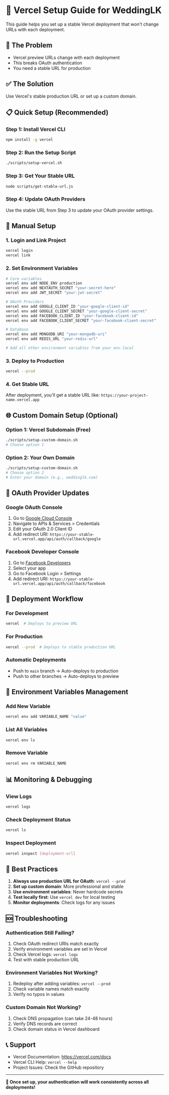 # 🚀 Vercel Setup Guide for WeddingLK

This guide helps you set up a stable Vercel deployment that won't change URLs with each deployment.

## 🎯 **The Problem**
- Vercel preview URLs change with each deployment
- This breaks OAuth authentication
- You need a stable URL for production

## ✅ **The Solution**
Use Vercel's stable production URL or set up a custom domain.

## 📋 **Quick Setup (Recommended)**

### **Step 1: Install Vercel CLI**
```bash
npm install -g vercel
```

### **Step 2: Run the Setup Script**
```bash
./scripts/setup-vercel.sh
```

### **Step 3: Get Your Stable URL**
```bash
node scripts/get-stable-url.js
```

### **Step 4: Update OAuth Providers**
Use the stable URL from Step 3 to update your OAuth provider settings.

## 🔧 **Manual Setup**

### **1. Login and Link Project**
```bash
vercel login
vercel link
```

### **2. Set Environment Variables**
```bash
# Core variables
vercel env add NODE_ENV production
vercel env add NEXTAUTH_SECRET "your-secret-here"
vercel env add JWT_SECRET "your-jwt-secret"

# OAuth Providers
vercel env add GOOGLE_CLIENT_ID "your-google-client-id"
vercel env add GOOGLE_CLIENT_SECRET "your-google-client-secret"
vercel env add FACEBOOK_CLIENT_ID "your-facebook-client-id"
vercel env add FACEBOOK_CLIENT_SECRET "your-facebook-client-secret"

# Database
vercel env add MONGODB_URI "your-mongodb-uri"
vercel env add REDIS_URL "your-redis-url"

# Add all other environment variables from your env.local
```

### **3. Deploy to Production**
```bash
vercel --prod
```

### **4. Get Stable URL**
After deployment, you'll get a stable URL like:
`https://your-project-name.vercel.app`

## 🌐 **Custom Domain Setup (Optional)**

### **Option 1: Vercel Subdomain (Free)**
```bash
./scripts/setup-custom-domain.sh
# Choose option 1
```

### **Option 2: Your Own Domain**
```bash
./scripts/setup-custom-domain.sh
# Choose option 2
# Enter your domain (e.g., weddinglk.com)
```

## 🔄 **OAuth Provider Updates**

### **Google OAuth Console**
1. Go to [Google Cloud Console](https://console.cloud.google.com/)
2. Navigate to APIs & Services > Credentials
3. Edit your OAuth 2.0 Client ID
4. Add redirect URI: `https://your-stable-url.vercel.app/api/auth/callback/google`

### **Facebook Developer Console**
1. Go to [Facebook Developers](https://developers.facebook.com/)
2. Select your app
3. Go to Facebook Login > Settings
4. Add redirect URI: `https://your-stable-url.vercel.app/api/auth/callback/facebook`

## 🚀 **Deployment Workflow**

### **For Development**
```bash
vercel  # Deploys to preview URL
```

### **For Production**
```bash
vercel --prod  # Deploys to stable production URL
```

### **Automatic Deployments**
- Push to `main` branch → Auto-deploys to production
- Push to other branches → Auto-deploys to preview

## 🔧 **Environment Variables Management**

### **Add New Variable**
```bash
vercel env add VARIABLE_NAME "value"
```

### **List All Variables**
```bash
vercel env ls
```

### **Remove Variable**
```bash
vercel env rm VARIABLE_NAME
```

## 📊 **Monitoring & Debugging**

### **View Logs**
```bash
vercel logs
```

### **Check Deployment Status**
```bash
vercel ls
```

### **Inspect Deployment**
```bash
vercel inspect [deployment-url]
```

## 🎯 **Best Practices**

1. **Always use production URL for OAuth**: `vercel --prod`
2. **Set up custom domain**: More professional and stable
3. **Use environment variables**: Never hardcode secrets
4. **Test locally first**: Use `vercel dev` for local testing
5. **Monitor deployments**: Check logs for any issues

## 🆘 **Troubleshooting**

### **Authentication Still Failing?**
1. Check OAuth redirect URIs match exactly
2. Verify environment variables are set in Vercel
3. Check Vercel logs: `vercel logs`
4. Test with stable production URL

### **Environment Variables Not Working?**
1. Redeploy after adding variables: `vercel --prod`
2. Check variable names match exactly
3. Verify no typos in values

### **Custom Domain Not Working?**
1. Check DNS propagation (can take 24-48 hours)
2. Verify DNS records are correct
3. Check domain status in Vercel dashboard

## 📞 **Support**

- Vercel Documentation: https://vercel.com/docs
- Vercel CLI Help: `vercel --help`
- Project Issues: Check the GitHub repository

---

**🎉 Once set up, your authentication will work consistently across all deployments!**
